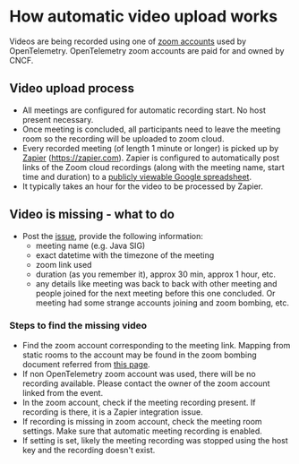 # How automatic video upload works

Videos are being recorded using one of [zoom accounts](https://github.com/open-telemetry/community/blob/main/assets.md#zoom-accounts) used by OpenTelemetry. OpenTelemetry zoom accounts are paid for and owned by CNCF.

## Video upload process

- All meetings are configured for automatic recording start. No host present necessary.
- Once meeting is concluded, all participants need to leave the meeting room so the recording will be uploaded to zoom cloud.
- Every recorded meeting (of length 1 minute or longer) is picked up by
  [Zapier](https://github.com/open-telemetry/community/blob/main/assets.md#zapier-account) (https://zapier.com).
  Zapier is configured to automatically post links of the Zoom cloud recordings
  (along with the meeting name, start time and duration) to a
  [publicly viewable Google spreadsheet](https://docs.google.com/spreadsheets/d/1SYKfjYhZdm2Wh2Cl6KVQalKg_m4NhTPZqq-8SzEVO6s).
- It typically takes an hour for the video to be processed by Zapier.

## Video is missing - what to do

- Post the [issue](https://github.com/open-telemetry/community/issues/new), provide the following information:
  - meeting name (e.g. Java SIG)
  - exact datetime with the timezone of the meeting
  - zoom link used
  - duration (as you remember it), approx 30 min, approx 1 hour, etc.
  - any details like meeting was back to back with other meeting and people joined for the next meeting before this one concluded. Or meeting had some strange accounts joining and zoom bombing, etc.

### Steps to find the missing video

- Find the zoom account corresponding to the meeting link. Mapping from static rooms to the account may be found in the zoom bombing document referred from [this page](https://github.com/open-telemetry/community/blob/main/docs/how-to-handle-public-calendar.md#zoom-bombing-prevention).
- If non OpenTelemetry zoom account was used, there will be no recording available. Please contact the owner of the zoom account linked from the event.
- In the zoom account, check if the meeting recording present. If recording is there, it is a Zapier integration issue.
- If recording is missing in zoom account, check the meeting room settings. Make sure that automatic meeting recording is enabled.
- If setting is set, likely the meeting recording was stopped using the host key and the recording doesn't exist.
